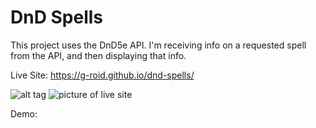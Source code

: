 # DnD Spells
This project uses the DnD5e API. I'm receiving info on a requested spell from the API, and then displaying that info.

Live Site: https://g-roid.github.io/dnd-spells/

<!-- ![alt tag](http://placecorgi.com/1200/650) -->
![alt tag](https://g-roid.github.io/dnd-spells/img/thumb.png)
![picture of live site](https://g-roid.github.io/dnd-spells/)

Demo: